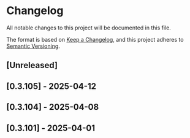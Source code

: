 # Changelog

All notable changes to this project will be documented in this file.

The format is based on [Keep a Changelog](https://keepachangelog.com/en/1.1.0/),
and this project adheres to [Semantic Versioning](https://semver.org/spec/v2.0.0.html).

## [Unreleased]

## [0.3.105] - 2025-04-12

## [0.3.104] - 2025-04-08

## [0.3.101] - 2025-04-01
